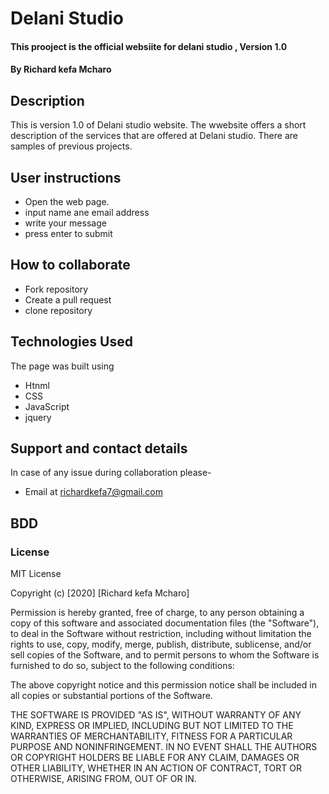 # Delani Studio
#### This prooject is the official websiite for delani studio , Version 1.0 
#### By **Richard kefa Mcharo**

## Description 
This is version 1.0 of Delani studio website. The wwebsite offers a short description of the services that are offered at Delani studio.
There are samples of previous projects.

## User instructions 
* Open the web page.
* input name ane email address
* write your message 
* press enter to submit 

## How to collaborate
* Fork repository
* Create a pull request
* clone repository

## Technologies Used
The page was built using
* Htnml
* CSS
* JavaScript
* jquery
## Support and contact details
In case of any issue during collaboration please-
* Email at richardkefa7@gmail.com
## BDD


### License
MIT License

Copyright (c) [2020] [Richard kefa Mcharo]

Permission is hereby granted, free of charge, to any person obtaining a copy
of this software and associated documentation files (the "Software"), to deal
in the Software without restriction, including without limitation the rights
to use, copy, modify, merge, publish, distribute, sublicense, and/or sell
copies of the Software, and to permit persons to whom the Software is
furnished to do so, subject to the following conditions:

The above copyright notice and this permission notice shall be included in all
copies or substantial portions of the Software.

THE SOFTWARE IS PROVIDED "AS IS", WITHOUT WARRANTY OF ANY KIND, EXPRESS OR
IMPLIED, INCLUDING BUT NOT LIMITED TO THE WARRANTIES OF MERCHANTABILITY,
FITNESS FOR A PARTICULAR PURPOSE AND NONINFRINGEMENT. IN NO EVENT SHALL THE
AUTHORS OR COPYRIGHT HOLDERS BE LIABLE FOR ANY CLAIM, DAMAGES OR OTHER
LIABILITY, WHETHER IN AN ACTION OF CONTRACT, TORT OR OTHERWISE, ARISING FROM,
OUT OF OR IN.